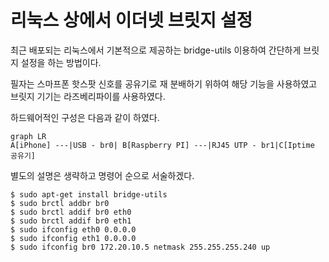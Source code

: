 # 리눅스 상에서 이더넷 브릿지 설정

최근 배포되는 리눅스에서 기본적으로 제공하는 bridge-utils 이용하여 간단하게 브릿지 설정을 하는 방법이다.

필자는 스마프폰 핫스팟 신호를 공유기로 재 분배하기 위하여 해당 기능을 사용하였고 브릿지 기기는 라즈베리파이를 사용하였다.

하드웨어적인 구성은 다음과 같이 하였다.

```mermaid
graph LR
A[iPhone] ---|USB - br0| B[Raspberry PI] ---|RJ45 UTP - br1|C[Iptime 공유기]
```

별도의 설명은 생략하고 명령어 순으로 서술하겠다.

```shell
$ sudo apt-get install bridge-utils
$ sudo brctl addbr br0
$ sudo brctl addif br0 eth0
$ sudo brctl addif br0 eth1
$ sudo ifconfig eth0 0.0.0.0
$ sudo ifconfig eth1 0.0.0.0
$ sudo ifconfig br0 172.20.10.5 netmask 255.255.255.240 up
```

